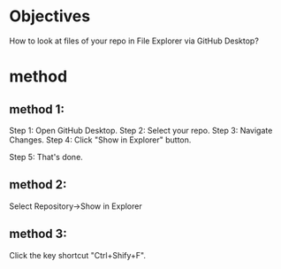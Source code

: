 # Objectives
How to look at files of your repo in File Explorer via GitHub Desktop?
# method
## method 1:
Step 1:
Open GitHub Desktop.
Step 2:
Select your repo.
Step 3:
Navigate Changes.
Step 4:
Click "Show in Explorer" button.

Step 5:
That's done.

## method 2:
Select Repository->Show in Explorer

## method 3:
Click the key shortcut "Ctrl+Shify+F".


